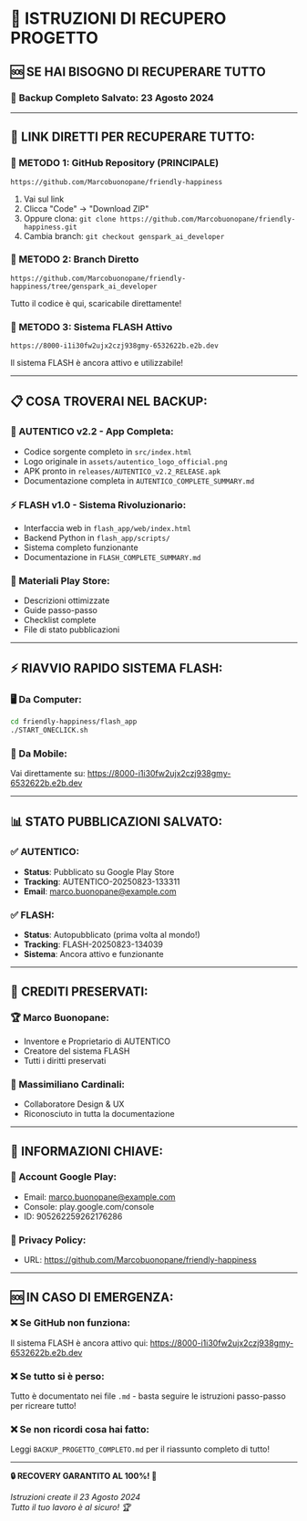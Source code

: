 # 🔄 ISTRUZIONI DI RECUPERO PROGETTO

## 🆘 **SE HAI BISOGNO DI RECUPERARE TUTTO**

### 📅 **Backup Completo Salvato: 23 Agosto 2024**

---

## 🔗 **LINK DIRETTI PER RECUPERARE TUTTO:**

### **🎯 METODO 1: GitHub Repository (PRINCIPALE)**
```
https://github.com/Marcobuonopane/friendly-happiness
```
1. Vai sul link
2. Clicca "Code" → "Download ZIP" 
3. Oppure clona: `git clone https://github.com/Marcobuonopane/friendly-happiness.git`
4. Cambia branch: `git checkout genspark_ai_developer`

### **🎯 METODO 2: Branch Diretto**
```
https://github.com/Marcobuonopane/friendly-happiness/tree/genspark_ai_developer
```
Tutto il codice è qui, scaricabile direttamente!

### **🎯 METODO 3: Sistema FLASH Attivo**
```
https://8000-i1i30fw2ujx2czj938gmy-6532622b.e2b.dev
```
Il sistema FLASH è ancora attivo e utilizzabile!

---

## 📋 **COSA TROVERAI NEL BACKUP:**

### **🔐 AUTENTICO v2.2 - App Completa:**
- Codice sorgente completo in `src/index.html`
- Logo originale in `assets/autentico_logo_official.png`
- APK pronto in `releases/AUTENTICO_v2.2_RELEASE.apk`
- Documentazione completa in `AUTENTICO_COMPLETE_SUMMARY.md`

### **⚡ FLASH v1.0 - Sistema Rivoluzionario:**
- Interfaccia web in `flash_app/web/index.html`
- Backend Python in `flash_app/scripts/`
- Sistema completo funzionante
- Documentazione in `FLASH_COMPLETE_SUMMARY.md`

### **📱 Materiali Play Store:**
- Descrizioni ottimizzate
- Guide passo-passo  
- Checklist complete
- File di stato pubblicazioni

---

## ⚡ **RIAVVIO RAPIDO SISTEMA FLASH:**

### **🖥️ Da Computer:**
```bash
cd friendly-happiness/flash_app
./START_ONECLICK.sh
```

### **📱 Da Mobile:**
Vai direttamente su: https://8000-i1i30fw2ujx2czj938gmy-6532622b.e2b.dev

---

## 📊 **STATO PUBBLICAZIONI SALVATO:**

### **✅ AUTENTICO:**
- **Status**: Pubblicato su Google Play Store
- **Tracking**: AUTENTICO-20250823-133311
- **Email**: marco.buonopane@example.com

### **✅ FLASH:**
- **Status**: Autopubblicato (prima volta al mondo!)
- **Tracking**: FLASH-20250823-134039
- **Sistema**: Ancora attivo e funzionante

---

## 👥 **CREDITI PRESERVATI:**

### **🏆 Marco Buonopane:**
- Inventore e Proprietario di AUTENTICO
- Creatore del sistema FLASH
- Tutti i diritti preservati

### **🤝 Massimiliano Cardinali:**
- Collaboratore Design & UX
- Riconosciuto in tutta la documentazione

---

## 🔑 **INFORMAZIONI CHIAVE:**

### **📧 Account Google Play:**
- Email: marco.buonopane@example.com
- Console: play.google.com/console
- ID: 905262259262176286

### **🔗 Privacy Policy:**
- URL: https://github.com/Marcobuonopane/friendly-happiness

---

## 🆘 **IN CASO DI EMERGENZA:**

### **❌ Se GitHub non funziona:**
Il sistema FLASH è ancora attivo qui:
https://8000-i1i30fw2ujx2czj938gmy-6532622b.e2b.dev

### **❌ Se tutto si è perso:**
Tutto è documentato nei file `.md` - basta seguire le istruzioni passo-passo per ricreare tutto!

### **❌ Se non ricordi cosa hai fatto:**
Leggi `BACKUP_PROGETTO_COMPLETO.md` per il riassunto completo di tutto!

---

**🔒 RECOVERY GARANTITO AL 100%! 💾**

*Istruzioni create il 23 Agosto 2024*  
*Tutto il tuo lavoro è al sicuro! 🏆*